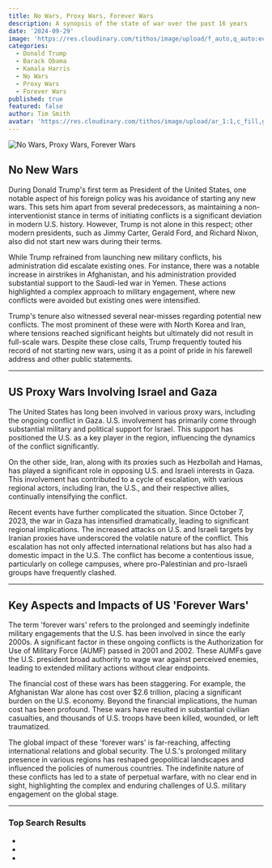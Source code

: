 ```yaml
---
title: No Wars, Proxy Wars, Forever Wars
description: A synopsis of the state of war over the past 16 years
date: '2024-09-29'
image: 'https://res.cloudinary.com/tithos/image/upload/f_auto,q_auto:eco/v1727595366/Designer_image_dzyumn.webp'
categories:
  - Donald Trump
  - Barack Obama
  - Kamala Harris
  - No Wars
  - Proxy Wars
  - Forever Wars
published: true
featured: false
author: Tim Smith
avatar: 'https://res.cloudinary.com/tithos/image/upload/ar_1:1,c_fill,g_auto,q_auto:eco,r_max,w_100/v1703907649/me_f8wxaa.avif'
---
```


<script>
  import { ExternalLink, Image } from '../lib';
</script>

<Image src="https://res.cloudinary.com/tithos/image/upload/f_auto,q_auto:eco/v1727595366/Designer_image_dzyumn.webp" alt="No Wars, Proxy Wars, Forever Wars" />

## No New Wars

During Donald Trump's first term as President of the United States, one notable aspect of his foreign policy was his avoidance of starting any new wars. This sets him apart from several predecessors, as maintaining a non-interventionist stance in terms of initiating conflicts is a significant deviation in modern U.S. history. However, Trump is not alone in this respect; other modern presidents, such as Jimmy Carter, Gerald Ford, and Richard Nixon, also did not start new wars during their terms.

While Trump refrained from launching new military conflicts, his administration did escalate existing ones. For instance, there was a notable increase in airstrikes in Afghanistan, and his administration provided substantial support to the Saudi-led war in Yemen. These actions highlighted a complex approach to military engagement, where new conflicts were avoided but existing ones were intensified.

Trump's tenure also witnessed several near-misses regarding potential new conflicts. The most prominent of these were with North Korea and Iran, where tensions reached significant heights but ultimately did not result in full-scale wars. Despite these close calls, Trump frequently touted his record of not starting new wars, using it as a point of pride in his farewell address and other public statements.

---

## US Proxy Wars Involving Israel and Gaza

The United States has long been involved in various proxy wars, including the ongoing conflict in Gaza. U.S. involvement has primarily come through substantial military and political support for Israel. This support has positioned the U.S. as a key player in the region, influencing the dynamics of the conflict significantly.

On the other side, Iran, along with its proxies such as Hezbollah and Hamas, has played a significant role in opposing U.S. and Israeli interests in Gaza. This involvement has contributed to a cycle of escalation, with various regional actors, including Iran, the U.S., and their respective allies, continually intensifying the conflict.

Recent events have further complicated the situation. Since October 7, 2023, the war in Gaza has intensified dramatically, leading to significant regional implications. The increased attacks on U.S. and Israeli targets by Iranian proxies have underscored the volatile nature of the conflict. This escalation has not only affected international relations but has also had a domestic impact in the U.S. The conflict has become a contentious issue, particularly on college campuses, where pro-Palestinian and pro-Israeli groups have frequently clashed.

---

## Key Aspects and Impacts of US 'Forever Wars'

The term 'forever wars' refers to the prolonged and seemingly indefinite military engagements that the U.S. has been involved in since the early 2000s. A significant factor in these ongoing conflicts is the Authorization for Use of Military Force (AUMF) passed in 2001 and 2002. These AUMFs gave the U.S. president broad authority to wage war against perceived enemies, leading to extended military actions without clear endpoints.

The financial cost of these wars has been staggering. For example, the Afghanistan War alone has cost over $2.6 trillion, placing a significant burden on the U.S. economy. Beyond the financial implications, the human cost has been profound. These wars have resulted in substantial civilian casualties, and thousands of U.S. troops have been killed, wounded, or left traumatized.

The global impact of these 'forever wars' is far-reaching, affecting international relations and global security. The U.S.'s prolonged military presence in various regions has reshaped geopolitical landscapes and influenced the policies of numerous countries. The indefinite nature of these conflicts has led to a state of perpetual warfare, with no clear end in sight, highlighting the complex and enduring challenges of U.S. military engagement on the global stage.

---

### Top Search Results

- <ExternalLink href="https://www.brennancenter.org/our-work/analysis-opinion/ending-post-911-forever-wars" text="Ending the Post-9/11 Forever Wars" />
- <ExternalLink href="https://www.justsecurity.org/88131/finally-ending-americas-forever-war-part-i-diagnosis/" text="Finally Ending America's Forever War, Part I: Diagnosis" />
- <ExternalLink href="https://thewarhorse.org/american-legacy-of-forever-wars-lives-on-in-its-casualties/" text="American Legacy of Forever Wars Lives on in Its Casualties" />
